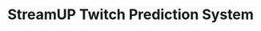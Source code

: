 # StreamUP Twitch Prediction System

[](../images/LioranBoard_Receiver_GUmc3k2112.png)


<!--stackedit_data:
eyJoaXN0b3J5IjpbLTE4MjA4NDM1OTldfQ==
-->